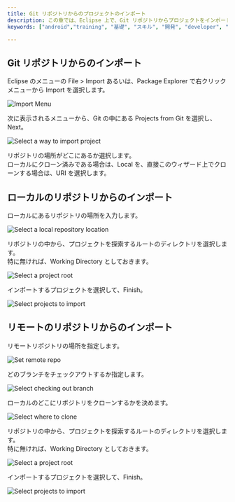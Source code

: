 ```yaml
---
title: Git リポジトリからのプロジェクトのインポート
description: この章では、Eclipse 上で、Git リポジトリからプロジェクトをインポートする手順を解説します。
keywords: ["android","training", "基礎", "スキル", "開発", "developer", "プログラミング", "git", "Eclipse"]

---
```


## Git リポジトリからのインポート

Eclipse のメニューの File > Import あるいは、Package Explorer で右クリックメニューから Import を選択します。

![Import Menu]({{site.baseurl}}/assets/04-01/import_context_menu.png)

次に表示されるメニューから、Git の中にある Projects from Git を選択し、Next。

![Select a way to import project]({{site.baseurl}}/assets/04-01/projects_from_git.png)

リポジトリの場所がどこにあるか選択します。<br />
ローカルにクローン済みである場合は、Local を、直接このウィザード上でクローンする場合は、URI を選択します。

## ローカルのリポジトリからのインポート

ローカルにあるリポジトリの場所を入力します。

![Select a local repository location]({{site.baseurl}}/assets/04-01/select_repository.png)

リポジトリの中から、プロジェクトを探索するルートのディレクトリを選択します。<br />
特に無ければ、Working Directory としておきます。

![Select a project root]({{site.baseurl}}/assets/04-01/select_project_dir.png)

インポートするプロジェクトを選択して、Finish。

![Select projects to import]({{site.baseurl}}/assets/04-01/import_project.png)

## リモートのリポジトリからのインポート

リモートリポジトリの場所を指定します。

![Set remote repo]({{site.baseurl}}/assets/04-01/set_source_remote_repo.png)

どのブランチをチェックアウトするか指定します。

![Select checking out branch]({{site.baseurl}}/assets/04-01/select_branch.png)

ローカルのどこにリポジトリをクローンするかを決めます。

![Select where to clone]({{site.baseurl}}/assets/04-01/select_local_dest_dir.png)

リポジトリの中から、プロジェクトを探索するルートのディレクトリを選択します。<br />
特に無ければ、Working Directory としておきます。

![Select a project root]({{site.baseurl}}/assets/04-01/select_project_dir.png)

インポートするプロジェクトを選択して、Finish。

![Select projects to import]({{site.baseurl}}/assets/04-01/import_project.png)

